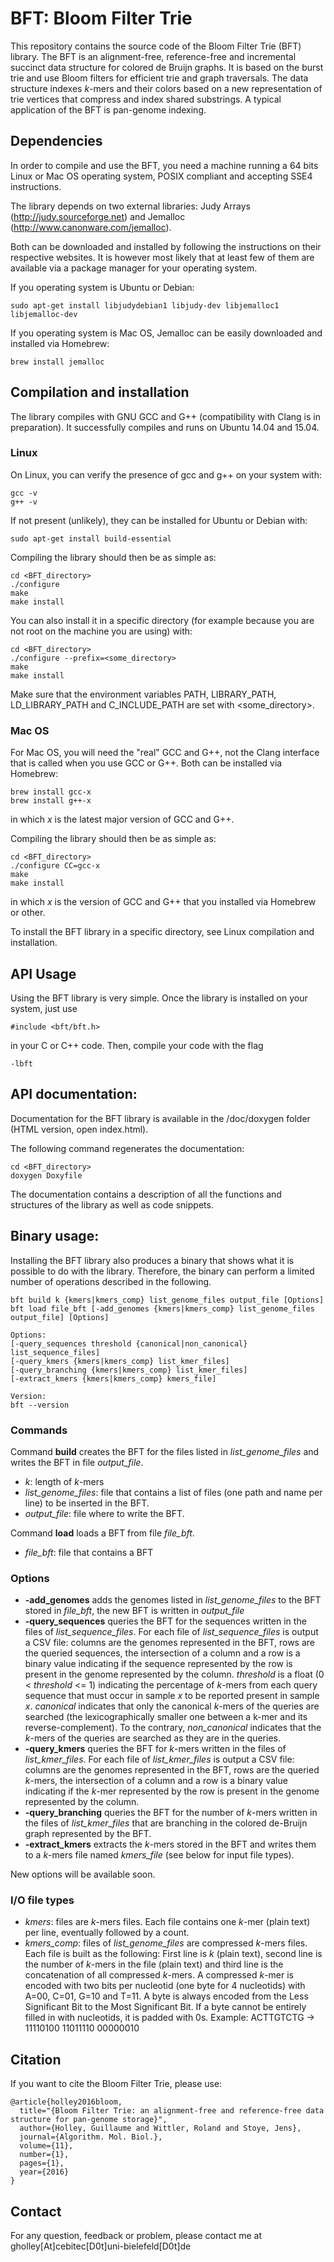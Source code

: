 # BFT: Bloom Filter Trie

This repository contains the source code of the Bloom Filter Trie (BFT) library. The BFT is an alignment-free, reference-free and incremental succinct data structure for colored de Bruijn graphs. It is based on the burst trie and use Bloom filters for efficient trie and graph traversals. The data structure indexes *k*-mers and their colors based on a new representation of trie vertices that
compress and index shared substrings. A typical application of the BFT is pan-genome indexing.

## Dependencies

In order to compile and use the BFT, you need a machine running a 64 bits Linux or Mac OS operating system, POSIX compliant and accepting SSE4 instructions.

The library depends on two external libraries: Judy Arrays (http://judy.sourceforge.net) and Jemalloc (http://www.canonware.com/jemalloc).

Both can be downloaded and installed by following the instructions on their respective websites. It is however most likely that at least few of them are available via a package manager for your operating system.

If you operating system is Ubuntu or Debian:
```
sudo apt-get install libjudydebian1 libjudy-dev libjemalloc1 libjemalloc-dev
```

If you operating system is Mac OS, Jemalloc can be easily downloaded and installed via Homebrew:
```
brew install jemalloc
```

## Compilation and installation

The library compiles with GNU GCC and G++ (compatibility with Clang is in preparation). It successfully compiles and runs on Ubuntu 14.04 and 15.04.

### Linux

On Linux, you can verify the presence of gcc and g++ on your system with:
```
gcc -v
g++ -v
```

If not present (unlikely), they can be installed for Ubuntu or Debian with:
```
sudo apt-get install build-essential
```

Compiling the library should then be as simple as:
```
cd <BFT_directory>
./configure
make
make install
```

You can also install it in a specific directory (for example because you are not root on the machine you are using) with:
```
cd <BFT_directory>
./configure --prefix=<some_directory>
make
make install
```

Make sure that the environment variables PATH, LIBRARY_PATH, LD_LIBRARY_PATH and C_INCLUDE_PATH are set with <some_directory>.

### Mac OS

For Mac OS, you will need the "real" GCC and G++, not the Clang interface that is called when you use GCC or G++. Both can be installed via Homebrew:
```
brew install gcc-x
brew install g++-x
```

in which *x* is the latest major version of GCC and G++.

Compiling the library should then be as simple as:
```
cd <BFT_directory>
./configure CC=gcc-x
make
make install
```

in which *x* is the version of GCC and G++ that you installed via Homebrew or other.

To install the BFT library in a specific directory, see Linux compilation and installation.

## API Usage

Using the BFT library is very simple. Once the library is installed on your system, just use
```
#include <bft/bft.h>
```
in your C or C++ code. Then, compile your code with the flag
```
-lbft
```

## API documentation:

Documentation for the BFT library is available in the /doc/doxygen folder (HTML version, open index.html).

The following command regenerates the documentation:
```
cd <BFT_directory>
doxygen Doxyfile
```

The documentation contains a description of all the functions and structures of the library as well as code snippets.

## Binary usage:

Installing the BFT library also produces a binary that shows what it is possible to do with the library. Therefore, the binary can perform a limited number of operations described in the following.

```
bft build k {kmers|kmers_comp} list_genome_files output_file [Options]
bft load file_bft [-add_genomes {kmers|kmers_comp} list_genome_files output_file] [Options]

Options:
[-query_sequences threshold {canonical|non_canonical} list_sequence_files]
[-query_kmers {kmers|kmers_comp} list_kmer_files]
[-query_branching {kmers|kmers_comp} list_kmer_files]
[-extract_kmers {kmers|kmers_comp} kmers_file]

Version:
bft --version
```
### Commands

Command **build** creates the BFT for the files listed in *list_genome_files* and writes the BFT in file *output_file*.

* *k*: length of *k*-mers
* *list_genome_files*: file that contains a list of files (one path and name per line) to be inserted in the BFT.
* *output_file*: file where to write the BFT.

Command **load** loads a BFT from file *file_bft*.

* *file_bft*: file that contains a BFT

### Options

* **-add_genomes** adds the genomes listed in *list_genome_files* to the BFT stored in *file_bft*, the new BFT is written in *output_file*
* **-query_sequences** queries the BFT for the sequences written in the files of *list_sequence_files*. For each file of *list_sequence_files* is output a CSV file: columns are the genomes represented in the BFT, rows are the queried sequences, the intersection of a column and a row is a binary value indicating if the sequence represented by the row is present in the genome represented by the column. *threshold* is a float (0 < *threshold* <= 1) indicating the percentage of *k*-mers from each query sequence that must occur in sample *x* to be reported present in sample *x*. *canonical* indicates that only the canonical *k*-mers of the queries are searched (the lexicographically smaller one between a k-mer and its reverse-complement). To the contrary, *non_canonical* indicates that the *k*-mers of the queries are searched as they are in the queries.
* **-query_kmers** queries the BFT for *k*-mers written in the files of *list_kmer_files*. For each file of *list_kmer_files* is output a CSV file: columns are the genomes represented in the BFT, rows are the queried *k*-mers, the intersection of a column and a row is a binary value indicating if the *k*-mer represented by the row is present in the genome represented by the column.
* **-query_branching** queries the BFT for the number of *k*-mers written in the files of *list_kmer_files* that are branching in the colored de-Bruijn graph represented by the BFT.
* **-extract_kmers** extracts the *k*-mers stored in the BFT and writes them to a *k*-mers file named *kmers_file* (see below for input file types).

New options will be available soon.

### I/O file types

* *kmers*: files are *k*-mers files. Each file contains one *k*-mer (plain text) per line, eventually followed by a count.
* *kmers_comp*: files of *list_genome_files* are compressed *k*-mers files. Each file is built as the following: First line is *k* (plain text), second line is the number of *k*-mers in the file (plain text) and third line is the concatenation of all compressed *k*-mers. A compressed *k*-mer is encoded with two bits per nucleotid (one byte for 4 nucleotids) with A=00, C=01, G=10 and T=11. A byte is always encoded from the Less Significant Bit to the Most Significant Bit. If a byte cannot be entirely filled in with nucleotids, it is padded with 0s.
Example: ACTTGTCTG -> 11110100 11011110 00000010

## Citation

If you want to cite the Bloom Filter Trie, please use:
```
@article{holley2016bloom,
  title="{Bloom Filter Trie: an alignment-free and reference-free data structure for pan-genome storage}",
  author={Holley, Guillaume and Wittler, Roland and Stoye, Jens},
  journal={Algorithm. Mol. Biol.},
  volume={11},
  number={1},
  pages={1},
  year={2016}
}
```

## Contact

For any question, feedback or problem, please contact me at gholley[At]cebitec[D0t]uni-bielefeld[D0t]de
